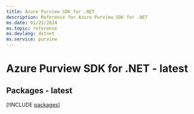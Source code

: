 ```yaml
---
title: Azure Purview SDK for .NET
description: Reference for Azure Purview SDK for .NET
ms.date: 01/25/2024
ms.topic: reference
ms.devlang: dotnet
ms.service: purview
---
```

# Azure Purview SDK for .NET - latest
## Packages - latest
[!INCLUDE [packages](purview-index.md)]
